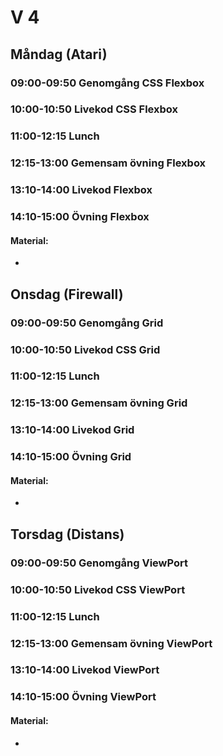 # V 4
## Måndag (Atari)
### 09:00-09:50 Genomgång CSS Flexbox
### 10:00-10:50 Livekod CSS Flexbox
### 11:00-12:15 Lunch
### 12:15-13:00 Gemensam övning Flexbox
### 13:10-14:00 Livekod Flexbox
### 14:10-15:00 Övning Flexbox

#### Material:
* 
  
## Onsdag (Firewall)
### 09:00-09:50 Genomgång Grid
### 10:00-10:50 Livekod CSS Grid
### 11:00-12:15 Lunch
### 12:15-13:00 Gemensam övning Grid
### 13:10-14:00 Livekod Grid
### 14:10-15:00 Övning Grid

#### Material:
* 
  
## Torsdag (Distans)
### 09:00-09:50 Genomgång ViewPort
### 10:00-10:50 Livekod CSS ViewPort
### 11:00-12:15 Lunch
### 12:15-13:00 Gemensam övning ViewPort
### 13:10-14:00 Livekod ViewPort
### 14:10-15:00 Övning ViewPort

#### Material:
* 